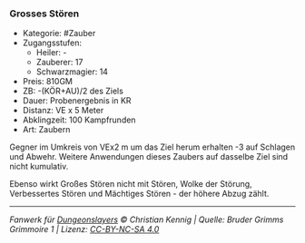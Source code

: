 ### Grosses Stören

- Kategorie: #Zauber
- Zugangsstufen:
  - Heiler: -
  - Zauberer: 17
  - Schwarzmagier: 14
- Preis: 810GM
- ZB: -(KÖR+AU)/2 des Ziels
- Dauer: Probenergebnis in KR
- Distanz: VE x 5 Meter
- Abklingzeit: 100 Kampfrunden
- Art: Zaubern



Gegner im Umkreis von VEx2 m um das Ziel herum erhalten -3 auf Schlagen und Abwehr. Weitere Anwendungen dieses Zaubers auf dasselbe Ziel sind nicht kumulativ.

Ebenso wirkt Großes Stören nicht mit Stören, Wolke der Störung, Verbessertes Stören und Mächtiges Stören - der höhere Abzug zählt.



---

_Fanwerk für [Dungeonslayers](https://www.dungeonslayers.net/) © Christian Kennig | Quelle: Bruder Grimms Grimmoire 1 | Lizenz: [CC-BY-NC-SA 4.0](https://creativecommons.org/licenses/by-nc-sa/4.0/deed.de)_
